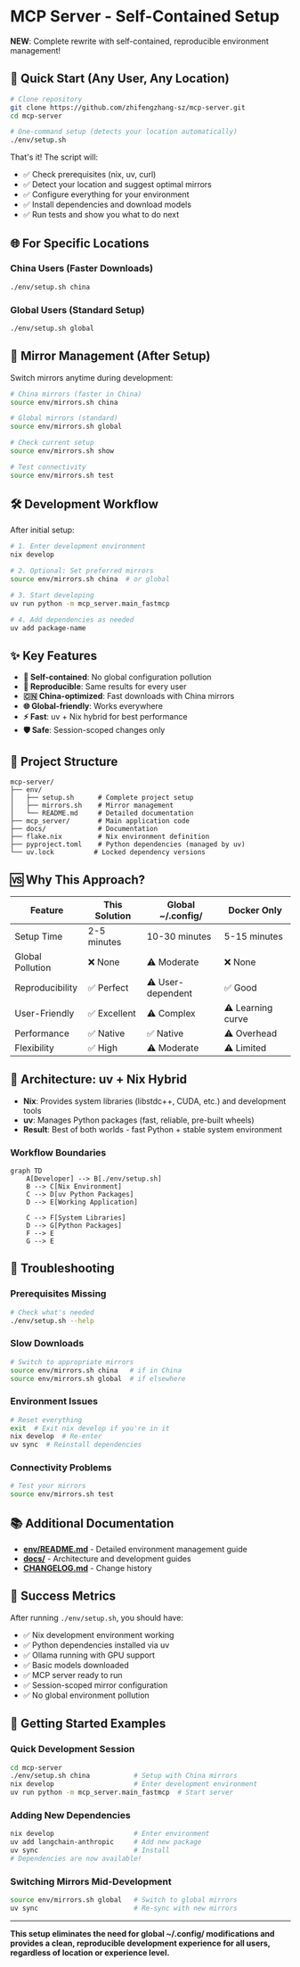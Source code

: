 # MCP Server - Self-Contained Setup

**NEW**: Complete rewrite with self-contained, reproducible environment management!

## 🎯 Quick Start (Any User, Any Location)

```bash
# Clone repository
git clone https://github.com/zhifengzhang-sz/mcp-server.git
cd mcp-server

# One-command setup (detects your location automatically)
./env/setup.sh
```

That's it! The script will:
- ✅ Check prerequisites (nix, uv, curl)
- ✅ Detect your location and suggest optimal mirrors
- ✅ Configure everything for your environment
- ✅ Install dependencies and download models
- ✅ Run tests and show you what to do next

## 🌐 For Specific Locations

### China Users (Faster Downloads)
```bash
./env/setup.sh china
```

### Global Users (Standard Setup)
```bash
./env/setup.sh global
```

## 🔄 Mirror Management (After Setup)

Switch mirrors anytime during development:

```bash
# China mirrors (faster in China)
source env/mirrors.sh china

# Global mirrors (standard)
source env/mirrors.sh global

# Check current setup
source env/mirrors.sh show

# Test connectivity
source env/mirrors.sh test
```

## 🛠️ Development Workflow

After initial setup:

```bash
# 1. Enter development environment
nix develop

# 2. Optional: Set preferred mirrors
source env/mirrors.sh china  # or global

# 3. Start developing
uv run python -m mcp_server.main_fastmcp

# 4. Add dependencies as needed
uv add package-name
```

## ✨ Key Features

- **🚀 Self-contained**: No global configuration pollution
- **🔄 Reproducible**: Same results for every user
- **🇨🇳 China-optimized**: Fast downloads with China mirrors
- **🌐 Global-friendly**: Works everywhere
- **⚡ Fast**: uv + Nix hybrid for best performance
- **🛡️ Safe**: Session-scoped changes only

## 📁 Project Structure

```
mcp-server/
├── env/
│   ├── setup.sh      # Complete project setup
│   ├── mirrors.sh    # Mirror management
│   └── README.md     # Detailed documentation
├── mcp_server/       # Main application code
├── docs/             # Documentation
├── flake.nix         # Nix environment definition
├── pyproject.toml    # Python dependencies (managed by uv)
└── uv.lock          # Locked dependency versions
```

## 🆚 Why This Approach?

| Feature | This Solution | Global ~/.config/ | Docker Only |
|---------|--------------|------------------|-------------|
| Setup Time | 2-5 minutes | 10-30 minutes | 5-15 minutes |
| Global Pollution | ❌ None | ⚠️ Moderate | ❌ None |
| Reproducibility | ✅ Perfect | ⚠️ User-dependent | ✅ Good |
| User-Friendly | ✅ Excellent | ⚠️ Complex | ⚠️ Learning curve |
| Performance | ✅ Native | ✅ Native | ⚠️ Overhead |
| Flexibility | ✅ High | ⚠️ Moderate | ⚠️ Limited |

## 🔧 Architecture: uv + Nix Hybrid

- **Nix**: Provides system libraries (libstdc++, CUDA, etc.) and development tools
- **uv**: Manages Python packages (fast, reliable, pre-built wheels)
- **Result**: Best of both worlds - fast Python + stable system environment

### Workflow Boundaries

```mermaid
graph TD
    A[Developer] --> B[./env/setup.sh]
    B --> C[Nix Environment]
    C --> D[uv Python Packages]
    D --> E[Working Application]
    
    C --> F[System Libraries]
    D --> G[Python Packages]
    F --> E
    G --> E
```

## 🐛 Troubleshooting

### Prerequisites Missing
```bash
# Check what's needed
./env/setup.sh --help
```

### Slow Downloads
```bash
# Switch to appropriate mirrors
source env/mirrors.sh china   # if in China
source env/mirrors.sh global  # if elsewhere
```

### Environment Issues
```bash
# Reset everything
exit  # Exit nix develop if you're in it
nix develop  # Re-enter
uv sync  # Reinstall dependencies
```

### Connectivity Problems
```bash
# Test your mirrors
source env/mirrors.sh test
```

## 📚 Additional Documentation

- **[env/README.md](env/README.md)** - Detailed environment management guide
- **[docs/](docs/)** - Architecture and development guides
- **[CHANGELOG.md](CHANGELOG.md)** - Change history

## 🎉 Success Metrics

After running `./env/setup.sh`, you should have:

- ✅ Nix development environment working
- ✅ Python dependencies installed via uv
- ✅ Ollama running with GPU support
- ✅ Basic models downloaded
- ✅ MCP server ready to run
- ✅ Session-scoped mirror configuration
- ✅ No global environment pollution

## 🚀 Getting Started Examples

### Quick Development Session
```bash
cd mcp-server
./env/setup.sh china           # Setup with China mirrors
nix develop                    # Enter development environment
uv run python -m mcp_server.main_fastmcp  # Start server
```

### Adding New Dependencies
```bash
nix develop                    # Enter environment
uv add langchain-anthropic     # Add new package
uv sync                        # Install
# Dependencies are now available!
```

### Switching Mirrors Mid-Development
```bash
source env/mirrors.sh global   # Switch to global mirrors
uv sync                        # Re-sync with new mirrors
```

---

**This setup eliminates the need for global ~/.config/ modifications and provides a clean, reproducible development experience for all users, regardless of location or experience level.**
